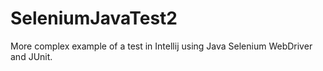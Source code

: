 # SeleniumJavaTest2
More complex example of a test in Intellij using Java Selenium WebDriver and JUnit.
